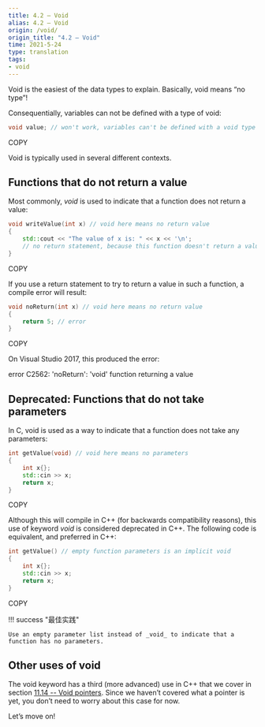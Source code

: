 ```yaml
---
title: 4.2 — Void
alias: 4.2 — Void
origin: /void/
origin_title: "4.2 — Void"
time: 2021-5-24
type: translation
tags:
- void
---
```


Void is the easiest of the data types to explain. Basically, void means “no type”!

Consequentially, variables can not be defined with a type of void:

```cpp
void value; // won't work, variables can't be defined with a void type
```

COPY

Void is typically used in several different contexts.

## Functions that do not return a value

Most commonly, _void_ is used to indicate that a function does not return a value:

```cpp
void writeValue(int x) // void here means no return value
{
    std::cout << "The value of x is: " << x << '\n';
    // no return statement, because this function doesn't return a value
}
```

COPY

If you use a return statement to try to return a value in such a function, a compile error will result:

```cpp
void noReturn(int x) // void here means no return value
{
    return 5; // error
}
```

COPY

On Visual Studio 2017, this produced the error:

error C2562: 'noReturn': 'void' function returning a value

## Deprecated: Functions that do not take parameters

In C, void is used as a way to indicate that a function does not take any parameters:

```cpp
int getValue(void) // void here means no parameters
{
    int x{};
    std::cin >> x;
    return x;
}
```

COPY

Although this will compile in C++ (for backwards compatibility reasons), this use of keyword _void_ is considered deprecated in C++. The following code is equivalent, and preferred in C++:

```cpp
int getValue() // empty function parameters is an implicit void
{
    int x{};
    std::cin >> x;
    return x;
}
```

COPY

!!! success "最佳实践"

	Use an empty parameter list instead of _void_ to indicate that a function has no parameters.

## Other uses of void

The void keyword has a third (more advanced) use in C++ that we cover in section [11.14 -- Void pointers](https://www.learncpp.com/cpp-tutorial/void-pointers/). Since we haven’t covered what a pointer is yet, you don’t need to worry about this case for now.

Let’s move on!